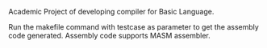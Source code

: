 Academic Project of developing compiler for Basic Language.

Run the makefile command with testcase as parameter to get the assembly code generated. Assembly code supports MASM assembler.
